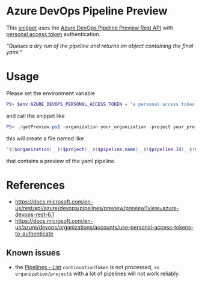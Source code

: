 # Azure DevOps Pipeline Preview

This [snippet](./getPreview.ps1) uses the [Azure DevOps Pipeline Preview Rest API](https://docs.microsoft.com/en-us/rest/api/azure/devops/pipelines/preview/preview?view=azure-devops-rest-6.1) with [personal access token](https://docs.microsoft.com/en-us/azure/devops/organizations/accounts/use-personal-access-tokens-to-authenticate) authentication.

*_"Queues a dry run of the pipeline and returns an object containing the final yaml."_*


# Usage
Please set the environment variable

```Powershell
PS> $env:AZURE_DEVOPS_PERSONAL_ACCESS_TOKEN = "a personal access token with Build(read) permissions"
```

and call the snippet like
```Powershell
PS> ./getPreview.ps1 -organization your_organization -project your_project -pipelineName your_pipeline_name
```

this will create a file named like

```Powershell
"$($organization)__$($project)__$($pipeline.name)__$($pipeline.Id)__$(Get-Date -Format "yyyyMMdd__HHmmss").yaml"
```
that contains a preview of the yaml pipeline.

# References
- https://docs.microsoft.com/en-us/rest/api/azure/devops/pipelines/preview/preview?view=azure-devops-rest-6.1
- https://docs.microsoft.com/en-us/azure/devops/organizations/accounts/use-personal-access-tokens-to-authenticate


## Known issues
- the [Pipelines - List](https://docs.microsoft.com/en-us/rest/api/azure/devops/pipelines/pipelines/list?view=azure-devops-rest-6.1) `continuationToken` is not processed, `so organization/project`s with a lot of pipelines will not work reliably.
